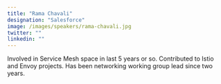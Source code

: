 ```yaml
---
title: "Rama Chavali"
designation: "Salesforce"
image: /images/speakers/rama-chavali.jpg
twitter: ""
linkedin: ""
---
```


Involved in Service Mesh space in last 5 years or so. Contributed to Istio and Envoy projects. Has been networking working group lead since two years.